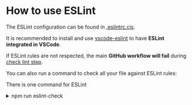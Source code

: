 # How to use ESLint

The ESLint configuration can be found in [.eslintrc.cjs](../../.eslintrc.cjs).

It is recommended to install and use [vscode-eslint](https://marketplace.visualstudio.com/items?itemName=dbaeumer.vscode-eslint) to have **ESLint integrated in VSCode**.

If ESLint rules are not respected, the main **GitHub workflow will fail** during [check lint step](../../.github/workflows/main.yml#L45).

You can also run a command to check all your file against ESLint rules:

There is one command for ESLint

<details>
  <summary>npm run eslint-check</summary>

Execute ESLint command on all files.

![stuff](./eslint-check-terminal.png)

# How to remove ESLint

If for some reason you want to remove ESLint from this repository, follow the steps below.

1. Remove `check lint` step in [.github/workflows/main.yml](../../.github/workflows/main.yml#L43)
2. Remove `"eslint-check"` from `"scripts"` in [package.json](../../package.json#L42)
3. Remove `"eslint"` from `"devDependencies"` in [package.json](../../package.json#L68)
4. Remove `"@jsenv/eslint-config"` from `"devDependencies"` in [package.json](../../package.json#L63)
5. Remove [.eslintignore](../../.eslintignore)
6. Remove [.eslintrc.cjs](../../.eslintrc.cjs)
